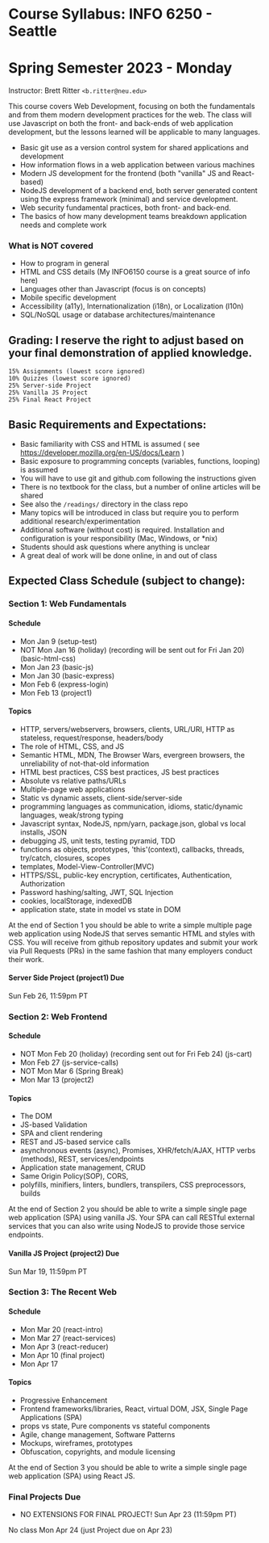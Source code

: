 ﻿# Course Syllabus: INFO 6250 - Seattle
# Spring Semester 2023 - Monday
Instructor: Brett Ritter `<b.ritter@neu.edu>`

This course covers Web Development, focusing on both the fundamentals and from them modern development practices for the web.  The class will use Javascript on both the front- and back-ends of web application development, but the lessons learned will be applicable to many languages.  
 - Basic git use as a version control system for shared applications and development
 - How information flows in a web application between various machines
 - Modern JS development for the frontend (both "vanilla" JS and React-based)
 - NodeJS development of a backend end, both server generated content using the express framework (minimal) and service development.
 - Web security fundamental practices, both front- and back-end.
 - The basics of how many development teams breakdown application needs and complete work

### What is NOT covered
 - How to program in general
 - HTML and CSS details (My INFO6150 course is a great source of info here)
 - Languages other than Javascript (focus is on concepts)
 - Mobile specific development
 - Accessibility (a11y), Internationalization (i18n), or Localization (l10n)
 - SQL/NoSQL usage or database architectures/maintenance
 
## Grading: I reserve the right to adjust based on your final demonstration of applied knowledge.  
```
15% Assignments (lowest score ignored)
10% Quizzes (lowest score ignored)
25% Server-side Project
25% Vanilla JS Project 
25% Final React Project
```

## Basic Requirements and Expectations:
- Basic familiarity with CSS and HTML is assumed ( see https://developer.mozilla.org/en-US/docs/Learn )  
- Basic exposure to programming concepts (variables, functions, looping) is assumed
- You will have to use git and github.com following the instructions given
- There is no textbook for the class, but a number of online articles will be shared
- See also the `/readings/` directory in the class repo
- Many topics will be introduced in class but require you to perform additional research/experimentation
- Additional software (without cost) is required.  Installation and configuration is your responsibility (Mac, Windows, or \*nix)
- Students should ask questions where anything is unclear
- A great deal of work will be done online, in and out of class

## Expected Class Schedule (subject to change):

### Section 1: Web Fundamentals

#### Schedule
- Mon Jan 9 (setup-test)
- NOT Mon Jan 16 (holiday) (recording will be sent out for Fri Jan 20) (basic-html-css)
- Mon Jan 23 (basic-js)
- Mon Jan 30 (basic-express)
- Mon Feb 6 (express-login)
- Mon Feb 13 (project1)

#### Topics
- HTTP, servers/webservers, browsers, clients, URL/URI, HTTP as stateless, request/response, headers/body
- The role of HTML, CSS, and JS
- Semantic HTML, MDN, The Browser Wars, evergreen browsers, the unreliability of not-that-old information
- HTML best practices, CSS best practices, JS best practices
- Absolute vs relative paths/URLs
- Multiple-page web applications
- Static vs dynamic assets, client-side/server-side
- programming languages as communication, idioms, static/dynamic languages, weak/strong typing
- Javascript syntax, NodeJS, npm/yarn, package.json, global vs local installs, JSON
- debugging JS, unit tests, testing pyramid, TDD
- functions as objects, prototypes, 'this'(context), callbacks, threads, try/catch, closures, scopes
- templates, Model-View-Controller(MVC)
- HTTPS/SSL, public-key encryption, certificates, Authentication, Authorization
- Password hashing/salting, JWT, SQL Injection
- cookies, localStorage, indexedDB
- application state, state in model vs state in DOM

At the end of Section 1 you should be able to write a simple multiple page web application using NodeJS that serves semantic HTML and styles with CSS.  You will receive from github repository updates and submit your work via Pull Requests (PRs) in the same fashion that many employers conduct their work.

#### Server Side Project (project1) Due

Sun Feb 26, 11:59pm PT

### Section 2: Web Frontend 

#### Schedule
- NOT Mon Feb 20 (holiday) (recording sent out for Fri Feb 24) (js-cart)
- Mon Feb 27 (js-service-calls)
- NOT Mon Mar 6 (Spring Break)
- Mon Mar 13 (project2)

#### Topics

- The DOM 
- JS-based Validation
- SPA and client rendering
- REST and JS-based service calls
- asynchronous events (async), Promises, XHR/fetch/AJAX, HTTP verbs (methods), REST, services/endpoints
- Application state management, CRUD
- Same Origin Policy(SOP), CORS,
- polyfills, minifiers, linters, bundlers, transpilers, CSS preprocessors, builds

At the end of Section 2 you should be able to write a simple single page web application (SPA) using vanilla JS.  Your SPA can call RESTful external services that you can also write using NodeJS to provide those service endpoints.

#### Vanilla JS Project (project2) Due

Sun Mar 19, 11:59pm PT

### Section 3: The Recent Web

#### Schedule 
- Mon Mar 20 (react-intro)
- Mon Mar 27 (react-services)
- Mon Apr 3  (react-reducer)
- Mon Apr 10 (final project)
- Mon Apr 17

#### Topics

- Progressive Enhancement
- Frontend frameworks/libraries, React, virtual DOM, JSX, Single Page Applications (SPA)
- props vs state, Pure components vs stateful components
- Agile, change management, Software Patterns
- Mockups, wireframes, prototypes
- Obfuscation, copyrights, and module licensing

At the end of Section 3 you should be able to write a simple single page web application (SPA) using React JS. 

### Final Projects Due 
- NO EXTENSIONS FOR FINAL PROJECT!
Sun Apr 23 (11:59pm PT)

No class Mon Apr 24 (just Project due on Apr 23)

